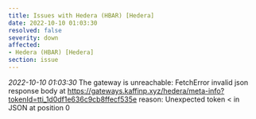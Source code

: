```yaml
---
title: Issues with Hedera (HBAR) [Hedera]
date: 2022-10-10 01:03:30
resolved: false
severity: down
affected:
- Hedera (HBAR) [Hedera]
section: issue
---
```


*2022-10-10 01:03:30* The gateway is unreachable: FetchError invalid json response body at https://gateways.kaffinp.xyz/hedera/meta-info?tokenId=tti_1d0df1e636c9cb8ffecf535e reason: Unexpected token < in JSON at position 0
